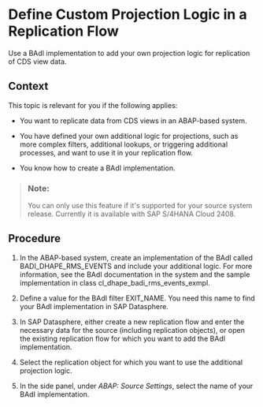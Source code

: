 <!-- loio970636e38ce44a10ab0a8734a284c7c9 -->

# Define Custom Projection Logic in a Replication Flow

Use a BAdI implementation to add your own projection logic for replication of CDS view data.



## Context

This topic is relevant for you if the following applies:

-   You want to replicate data from CDS views in an ABAP-based system.

-   You have defined your own additional logic for projections, such as more complex filters, additional lookups, or triggering additional processes, and want to use it in your replication flow.

-   You know how to create a BAdI implementation.


> ### Note:  
> You can only use this feature if it's supported for your source system release. Currently it is available with SAP S/4HANA Cloud 2408.



## Procedure

1.  In the ABAP-based system, create an implementation of the BAdI called BADI\_DHAPE\_RMS\_EVENTS and include your additional logic. For more information, see the BAdI documentation in the system and the sample implementation in class cl\_dhape\_badi\_rms\_events\_exmpl.

2.  Define a value for the BAdI filter EXIT\_NAME. You need this name to find your BAdI implementation in SAP Datasphere.

3.  In SAP Datasphere, either create a new replication flow and enter the necessary data for the source \(including replication objects\), or open the existing replication flow for which you want to add the BAdI implementation.

4.  Select the replication object for which you want to use the additional projection logic.

5.  In the side panel, under *ABAP: Source Settings*, select the name of your BAdI implementation.


